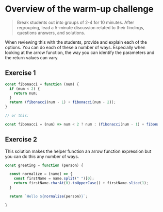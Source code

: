 # Overview of the warm-up challenge

> Break students out into groups of 2-4 for 10 minutes. After regrouping, lead a 5-minute discussion related to their findings, questions answers, and solutions.

When reviewing this with the students, provide and explain each of the options. You can do each of these a number of ways. Especially when looking at the arrow function, the way you can identify the parameters and the return values can vary.

## Exercise 1

```javascript
const fibonacci = function (num) {
  if (num < 2) {
    return num;
  }
  return (fibonacci(num - 1) + fibonacci(num - 2));
}

// or this:

const fibonacci = (num) => num < 2 ? num : (fibonacci(num - 1) + fibonacci(num - 2));

```

## Exercise 2

This solution makes the helper function an arrow function expression but you can do this any number of ways.

```javascript
const greeting = function (person) {

  const normalize = (name) => {
    const firstName = name.split(" ")[0];
    return firstName.charAt(0).toUpperCase() + firstName.slice(1);
  }

  return `Hello ${normalize(person)}`;

}
```
